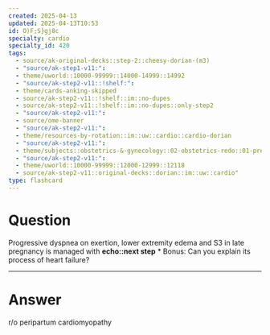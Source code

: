 ```yaml
---
created: 2025-04-13
updated: 2025-04-13T10:53
id: O)F;S}gj8c
specialty: cardio
specialty_id: 420
tags:
  - source/ak-original-decks::step-2::cheesy-dorian-(m3)
  - "source/ak-step1-v11:": 
  - theme/uworld::10000-99999::14000-14999::14992
  - "source/ak-step2-v11::!shelf:": 
  - theme/cards-anking-skipped
  - source/ak-step2-v11::!shelf::im::no-dupes
  - source/ak-step2-v11::!shelf::im::no-dupes::only-step2
  - "source/ak-step2-v11:": 
  - source/ome-banner
  - "source/ak-step2-v11:": 
  - theme/resources-by-rotation::im::uw::cardio::cardio-dorian
  - "source/ak-step2-v11:": 
  - theme/subjects::obstetrics-&-gynecology::02-obstetrics-redo::01-pregnancy::mother::pathological-changes::cardio::peripartum-cardiomyopathy
  - "source/ak-step2-v11:": 
  - theme/uworld::10000-99999::12000-12999::12118
  - source/ak-step2-v11::original-decks::dorian::im::uw::cardio"
type: flashcard
---
```


# Question
Progressive dyspnea on exertion, lower extremity edema and S3 in late pregnancy is managed with **echo::next step**  * Bonus: Can you explain its process of heart failure?

---

# Answer
r/o peripartum cardiomyopathy